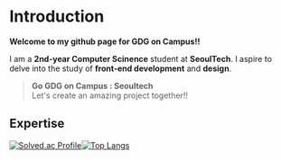 # Introduction

**Welcome to my github page for GDG on Campus!!**

I am a **2nd-year Computer Scinence** student at **SeoulTech**. I aspire to delve into the study of **front-end development** and **design**.

> **Go GDG on Campus : Seoultech**  
> Let's create an amazing project together!!

## Expertise

[![Solved.ac Profile](http://mazassumnida.wtf/api/v2/generate_badge?boj=lsi04)](https://solved.ac/lsi04/)[![Top Langs](https://github-readme-stats.vercel.app/api/top-langs/?username=guapa0girl&langs_count=10&layout=compact&theme=default)](https://github.com/guapa0girl/gdg.guapa)

